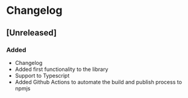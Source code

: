# Changelog

## [Unreleased]

### Added

- Changelog
- Added first functionality to the library
- Support to Typescript
- Added Github Actions to automate the build and publish process to npmjs
